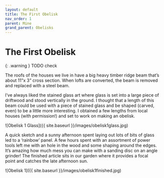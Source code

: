 ```yaml
---
layout: default
title: The First Obelisk
nav_order: 1
parent: Mine
grand_parent: Obelisks
---
```


# The First Obelisk

{: .warning }
TODO check

The roofs of the houses we live in have a big heavy timber ridge beam that’s about 11”x 3” cross section. When lofts are converted, the beam is removed and replaced with a steel beam.

I’ve always liked the stained glass art where glass is set into a large piece of driftwood and stood vertically in the ground. I thought that a length of this beam could be used with a piece of stained glass and be shaped (carved, even) to be a little more interesting. I obtained a few lengths from local houses (with permission!) and set to work on making an obelisk.

![Obelisk  1 Glass]({{ site.baseurl }}/images/obelisk1glass.jpg)

A quick sketch and a sunny afternoon spent laying out lots of bits of glass led to a ‘rainbow’ panel. A few hours spent with an assortment of power tools left me with an hole in the wood and some shaping around the edges. It’s amazing how much mess you can make with a sanding disc on an angle grinder!
The finished article sits in our garden where it provides a focal point and catches the late afternoon sun.

![Obelisk  1]({{ site.baseurl }}/images/obelisk1finished.jpg)
